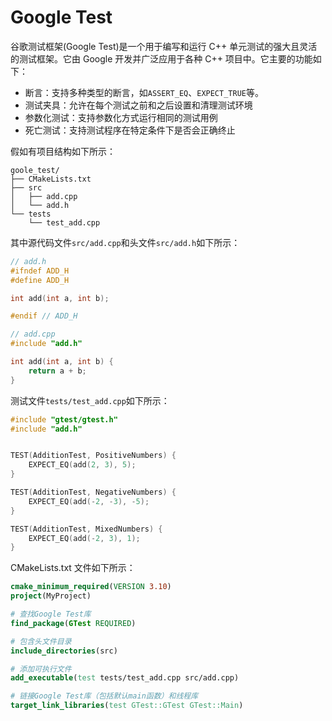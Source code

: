 # Google Test

谷歌测试框架(Google Test)是一个用于编写和运行 C++ 单元测试的强大且灵活的测试框架。它由 Google 开发并广泛应用于各种 C++ 项目中。它主要的功能如下：

- 断言：支持多种类型的断言，如`ASSERT_EQ`、`EXPECT_TRUE`等。
- 测试夹具：允许在每个测试之前和之后设置和清理测试环境
- 参数化测试：支持参数化方式运行相同的测试用例
- 死亡测试：支持测试程序在特定条件下是否会正确终止

假如有项目结构如下所示：
```SHELL
goole_test/
├── CMakeLists.txt
├── src
│   ├── add.cpp
│   └── add.h
└── tests
    └── test_add.cpp
```

其中源代码文件`src/add.cpp`和头文件`src/add.h`如下所示：

```CPP
// add.h
#ifndef ADD_H
#define ADD_H

int add(int a, int b);

#endif // ADD_H

// add.cpp
#include "add.h"

int add(int a, int b) {
    return a + b;
}
```

测试文件`tests/test_add.cpp`如下所示：

```CPP
#include "gtest/gtest.h"
#include "add.h"


TEST(AdditionTest, PositiveNumbers) {
    EXPECT_EQ(add(2, 3), 5);
}

TEST(AdditionTest, NegativeNumbers) {
    EXPECT_EQ(add(-2, -3), -5);
}

TEST(AdditionTest, MixedNumbers) {
    EXPECT_EQ(add(-2, 3), 1);
}
```

CMakeLists.txt 文件如下所示：

```CMAKE
cmake_minimum_required(VERSION 3.10)
project(MyProject)

# 查找Google Test库
find_package(GTest REQUIRED)

# 包含头文件目录
include_directories(src)

# 添加可执行文件
add_executable(test tests/test_add.cpp src/add.cpp)

# 链接Google Test库（包括默认main函数）和线程库
target_link_libraries(test GTest::GTest GTest::Main)
```